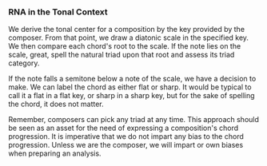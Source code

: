 ### RNA in the Tonal Context

We derive the tonal center for a composition by the key provided by the composer. From that point, we draw a diatonic scale in the specified key. We then compare each chord's root to the scale. If the note lies on the scale, great, spell the natural triad upon that root and assess its triad category.

If the note falls a semitone below a note of the scale, we have a decision to make. We can label the chord as either flat or sharp. It would be typical to call it a flat in a flat key, or sharp in a sharp key, but for the sake of spelling the chord, it does not matter.

Remember, composers can pick any triad at any time. This approach should be seen as an asset for the need of expressing a composition's chord progression. It is imperative that we do not impart any bias to the chord progression. Unless we are the composer, we will impart or own biases when preparing an analysis.